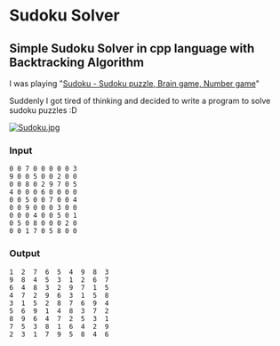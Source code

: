 # Sudoku Solver

## Simple Sudoku Solver in cpp language with Backtracking Algorithm

I was playing "[Sudoku - Sudoku puzzle, Brain game, Number game](https://play.google.com/store/apps/details?id=sudoku.puzzle.free.game.brain)"

Suddenly I got tired of thinking and decided to write a program to solve sudoku puzzles :D

[![Sudoku.jpg](https://i.postimg.cc/Y0cLb269/Sudoku.jpg)](https://postimg.cc/620QQX1J)

### Input
```
0 0 7 0 0 0 0 0 3
9 0 0 5 0 0 2 0 0
0 0 8 0 2 9 7 0 5
4 0 0 0 6 0 0 0 0
0 0 5 0 0 7 0 0 4
0 0 9 0 0 0 3 0 0
0 0 0 4 0 0 5 0 1
0 5 0 8 0 0 0 2 0
0 0 1 7 0 5 8 0 0
```

### Output
```
1  2  7  6  5  4  9  8  3  
9  8  4  5  3  1  2  6  7  
6  4  8  3  2  9  7  1  5  
4  7  2  9  6  3  1  5  8
3  1  5  2  8  7  6  9  4  
5  6  9  1  4  8  3  7  2
8  9  6  4  7  2  5  3  1
7  5  3  8  1  6  4  2  9  
2  3  1  7  9  5  8  4  6
```